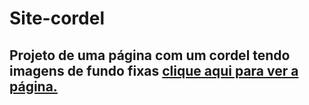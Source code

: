# Site-cordel 
## Projeto de uma página com um cordel tendo imagens de fundo fixas <a href="https://develany.github.io/site-cordel/">clique aqui para ver a página.</a>